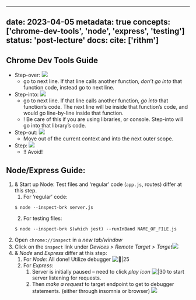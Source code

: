 
---
date: 2023-04-05
metadata: true
concepts: ['chrome-dev-tools', 'node', 'express', 'testing']
status: 'post-lecture'
docs: 
cite: ['rithm']
---

## Chrome Dev Tools Guide
- Step-over: ![](../assets/image/debug-chrome-tools-node-1680752457138.jpeg)
	- go to next line. If that line calls another function, *don’t go into* that function code, instead go to next line. 
- Step-into: ![](../assets/image/debug-chrome-tools-node-1680752475807.jpeg)
	- go to next line. If that line calls another function, *go into* that function’s code. The next line will be inside that function’s code, and would go line-by-line inside that function.
	- ! Be care of this if you are using libraries, or console. Step-into will go into that library’s code.
- Step-out: ![](../assets/image/debug-chrome-tools-node-1680752493508.jpeg)
	- Move out of the current context and into the next outer scope. 
- Step: ![](../assets/image/debug-chrome-tools-node-1680752530220.jpeg)
	- !! Avoid!

## Node/Express Guide:

1. & Start up Node:  Test files and ‘regular’ code (`app.js`, routes) differ at this step.
	1. For ‘regular’ code:
	```shell
	$ node --inspect-brk server.js
	```
	2. For testing files:
	```shell
	$ node --inspect-brk $(which jest) --runInBand NAME_OF_FILE.js
	```
2. Open `chrome://inspect`  in a *new tab/window*
3. Click on the `inspect` link under *Devices > Remote Target > Target*![](../assets/image/testing-with-jest-1680646559304.jpeg)
4. & *Node* and *Express* differ at this step:  
	1. For *Node:* All done! Utilize debugger ![🎉|25](https://twemoji.maxcdn.com/v/14.0.2/svg/1f389.svg)
	2. For *Express*:
		1. Server is initially paused – need to click *play icon* ![|30](../../assets/image/intro-express-1680745516608.jpeg) to start server listening for requests.
		2. Then *make a request* to target endpoint to get to debugger statements. (either through insomnia or browser)
![](../assets/image/debug-chrome-tools-node-1680752589650.jpeg)


